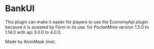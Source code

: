 # BankUI

This plugin can make it easier for players to use the EconomyApi plugin because it is assisted by Form in its use. for PocketMine version 1.5.0 to 1.14.0 with api 3.0.0 to 4.0.0.

Made by AlvinMask (me).
